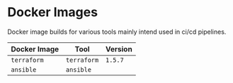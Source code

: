 # Docker Images
Docker image builds for various tools mainly intend used in ci/cd pipelines.

| Docker Image | Tool | Version |
| ------------ | ---- | ------- |
| `terraform` | `terraform` | `1.5.7` |
| `ansible` | `ansible` | 
